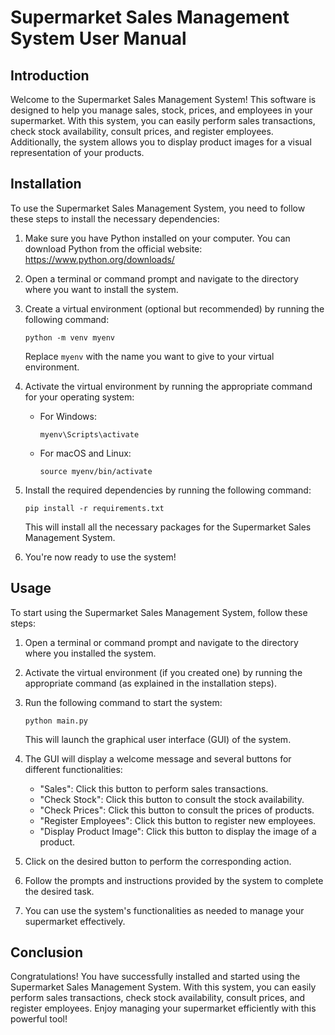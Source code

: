 # Supermarket Sales Management System User Manual

## Introduction

Welcome to the Supermarket Sales Management System! This software is designed to help you manage sales, stock, prices, and employees in your supermarket. With this system, you can easily perform sales transactions, check stock availability, consult prices, and register employees. Additionally, the system allows you to display product images for a visual representation of your products.

## Installation

To use the Supermarket Sales Management System, you need to follow these steps to install the necessary dependencies:

1. Make sure you have Python installed on your computer. You can download Python from the official website: https://www.python.org/downloads/

2. Open a terminal or command prompt and navigate to the directory where you want to install the system.

3. Create a virtual environment (optional but recommended) by running the following command:

   ```
   python -m venv myenv
   ```

   Replace `myenv` with the name you want to give to your virtual environment.

4. Activate the virtual environment by running the appropriate command for your operating system:

   - For Windows:

     ```
     myenv\Scripts\activate
     ```

   - For macOS and Linux:

     ```
     source myenv/bin/activate
     ```

5. Install the required dependencies by running the following command:

   ```
   pip install -r requirements.txt
   ```

   This will install all the necessary packages for the Supermarket Sales Management System.

6. You're now ready to use the system!

## Usage

To start using the Supermarket Sales Management System, follow these steps:

1. Open a terminal or command prompt and navigate to the directory where you installed the system.

2. Activate the virtual environment (if you created one) by running the appropriate command (as explained in the installation steps).

3. Run the following command to start the system:

   ```
   python main.py
   ```

   This will launch the graphical user interface (GUI) of the system.

4. The GUI will display a welcome message and several buttons for different functionalities:

   - "Sales": Click this button to perform sales transactions.
   - "Check Stock": Click this button to consult the stock availability.
   - "Check Prices": Click this button to consult the prices of products.
   - "Register Employees": Click this button to register new employees.
   - "Display Product Image": Click this button to display the image of a product.

5. Click on the desired button to perform the corresponding action.

6. Follow the prompts and instructions provided by the system to complete the desired task.

7. You can use the system's functionalities as needed to manage your supermarket effectively.

## Conclusion

Congratulations! You have successfully installed and started using the Supermarket Sales Management System. With this system, you can easily perform sales transactions, check stock availability, consult prices, and register employees. Enjoy managing your supermarket efficiently with this powerful tool!